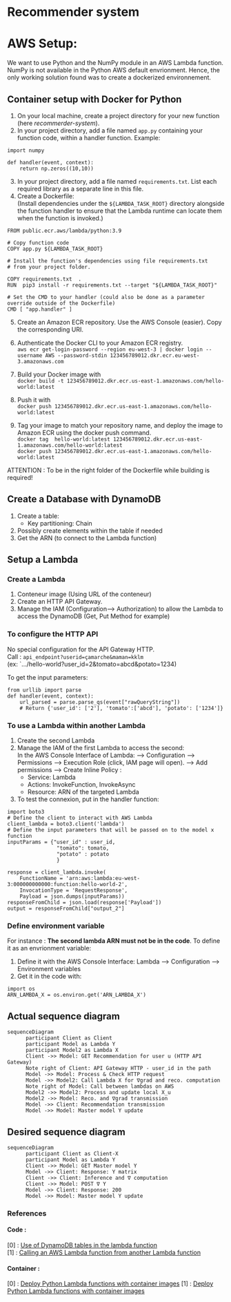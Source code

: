 # Recommender system

# AWS Setup:
We want to use Python and the NumPy module in an AWS Lambda function. NumPy is not available in the Python AWS default envrionment. Hence, the only working solution found was to create a dockerized environnement.

## Container setup with Docker for Python
1. On your local machine, create a project directory for your new function (here *recommerder-system*).
2. In your project directory, add a file named `app.py` containing your function code, within a handler function. Example:
```
import numpy

def handler(event, context):
    return np.zeros((10,10))
```

3. In your project directory, add a file named `requirements.txt`. List each required library as a separate line in this file.
4. Create a Dockerfile:  
(Install dependencies under the `${LAMBDA_TASK_ROOT}` directory alongside the function handler to ensure that the Lambda runtime can locate them when the function is invoked.)
```
FROM public.ecr.aws/lambda/python:3.9

# Copy function code
COPY app.py ${LAMBDA_TASK_ROOT}

# Install the function's dependencies using file requirements.txt
# from your project folder.

COPY requirements.txt  .
RUN  pip3 install -r requirements.txt --target "${LAMBDA_TASK_ROOT}"

# Set the CMD to your handler (could also be done as a parameter override outside of the Dockerfile)
CMD [ "app.handler" ]
```

5. Create an Amazon ECR repository. Use the AWS Console (easier). Copy the corresponding URI.

6. Authenticate the Docker CLI to your Amazon ECR registry.  
`aws ecr get-login-password --region eu-west-3 | docker login --username AWS --password-stdin 123456789012.dkr.ecr.eu-west-3.amazonaws.com`

6. Build your Docker image with  
`docker build -t 123456789012.dkr.ecr.us-east-1.amazonaws.com/hello-world:latest` 
7. Push it with  
`docker push 123456789012.dkr.ecr.us-east-1.amazonaws.com/hello-world:latest`


8. Tag your image to match your repository name, and deploy the image to Amazon ECR using the docker push command.  
`docker tag  hello-world:latest 123456789012.dkr.ecr.us-east-1.amazonaws.com/hello-world:latest`  
`docker push 123456789012.dkr.ecr.us-east-1.amazonaws.com/hello-world:latest`

ATTENTION : To be in the right folder of the Dockerfile while building is required!

## Create a Database with DynamoDB

1. Create a table:
    - Key partitioning: Chain
2. Possibly create elements within the table if needed
3. Get the ARN (to connect to the Lambda function)


## Setup a Lambda
### Create a Lambda

1. Conteneur image (Using URL of the conteneur)
2. Create an HTTP API Gateway.
3. Manage the IAM (Configuration--> Authorization) to allow the Lambda to access the DynamoDB (Get, Put Method for example)

### To configure the HTTP API
No special configuration for the API Gateway HTTP.  
Call : `api_endpoint?userid=çamarche&maman=kklm`  
(ex: `.../hello-world?user_id=2&tomato=abcd&potato=1234)  

To get the input parameters:
``` 
from urllib import parse
def handler(event, context):
    url_parsed = parse.parse_qs(event["rawQueryString"])
    # Return {'user_id': ['2'], 'tomato':['abcd'], 'potato': ['1234']}
```

### To use a Lambda within another Lambda
1. Create the second Lambda
2. Manage the IAM of the first Lambda to access the second:  
In the AWS Console Interface of Lambda: --> Configuration --> Permissions --> Execution Role (click, IAM page will open). --> Add permissions --> Create Inline Policy :
    - Service: Lambda
    - Actions: InvokeFunction, InvokeAsync
    - Resource: ARN of the targeted Lambda
3. To test the connexion, put in the handler function:
```
import boto3
# Define the client to interact with AWS Lambda
client_lambda = boto3.client('lambda')
# Define the input parameters that will be passed on to the model x function
inputParams = {"user_id" : user_id,
                "tomato": tomato,
                "potato" : potato
                }

response = client_lambda.invoke(
    FunctionName = 'arn:aws:lambda:eu-west-3:000000000000:function:hello-world-2',
    InvocationType = 'RequestResponse',
    Payload = json.dumps(inputParams))
responseFromChild = json.load(response['Payload'])
output = responseFromChild["output_2"]
```

### Define environment variable
For instance : **The second lambda ARN must not be in the code**. To define it as an envrionment variable:
1. Define it with the AWS Console Interface: Lambda --> Configuration --> Environment variables
2. Get it in the code with:
```
import os
ARN_LAMBDA_X = os.environ.get('ARN_LAMBDA_X')
```


## Actual sequence diagram
```mermaid
sequenceDiagram
      participant Client as Client
      participant Model as Lambda Y
      participant Model2 as Lambda X
      Client ->> Model: GET Recommendation for user u (HTTP API Gateway)
      Note right of Client: API Gateway HTTP - user_id in the path
      Model ->> Model: Process & Check HTTP request
      Model ->> Model2: Call Lambda X for ∇grad and reco. computation
      Note right of Model: Call between lambdas on AWS
      Model2 ->> Model2: Process and update local X_u
      Model2 ->> Model: Reco. and ∇grad transmission
      Model ->> Client: Recommendation transmission
      Model ->> Model: Master model Y update 
```

## Desired sequence diagram
```mermaid
sequenceDiagram
      participant Client as Client-X
      participant Model as Lambda Y
      Client ->> Model: GET Master model Y
      Model ->> Client: Response: Y matrix
      Client ->> Client: Inference and ∇ computation
      Client ->> Model: POST ∇ Y
      Model ->> Client: Response: 200
      Model ->> Model: Master model Y update
```


### References
#### Code :
[0] : [Use of DynamoDB tables in the lambda function](https://boto3.amazonaws.com/v1/documentation/api/latest/guide/dynamodb.html)  
[1] : [Calling an AWS Lambda function from another Lambda function](https://www.sqlshack.com/calling-an-aws-lambda-function-from-another-lambda-function/)

#### Container :
[0] : [Deploy Python Lambda functions with container images](https://docs.aws.amazon.com/lambda/latest/dg/images-create.html#images-create-from-base)
[1] : [Deploy Python Lambda functions with container images](https://docs.aws.amazon.com/lambda/latest/dg/python-image.html#python-image-base)


